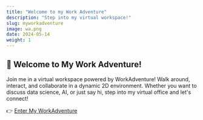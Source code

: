 ```yaml
---
title: "Welcome to my Work Adventure"
description: "Step into my virtual workspace!"
slug: myworkadventure
image: wa.png
date: 2024-05-14
weight: 1       
---
```


## 🚀 Welcome to My Work Adventure!  

Join me in a virtual workspace powered by WorkAdventure! Walk around, interact, and collaborate in a dynamic 2D environment. Whether you want to discuss data science, AI, or just say hi, step into my virtual office and let's connect!  

👉 [Enter My WorkAdventure](https://play.workadventu.re/_/pracyaq09ac/zinef.github.io/MyWA/map.tmj)